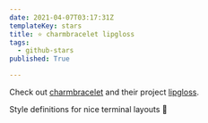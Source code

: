 ```yaml
---
date: 2021-04-07T03:17:31Z
templateKey: stars
title: ⭐ charmbracelet lipgloss
tags:
  - github-stars
published: True

---
```


Check out [charmbracelet](https://github.com/charmbracelet) and their project [lipgloss](https://github.com/charmbracelet/lipgloss).

Style definitions for nice terminal layouts 👄
